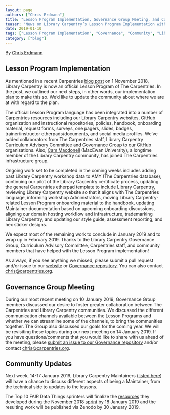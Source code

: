 ```yaml
---
layout: page
authors: ["Chris Erdmann"]
title: "Lesson Program Implementation, Governance Group Meeting, and Community Updates"
teaser: "News on Library Carpentry’s Lesson Program Implementation with The Carpentries"
date: 2019-01-10
tags: ["Lesson Program Implementation", "Governance", "Community", "Library Carpentry"]
category: ["blog"]
---
```


By [Chris Erdmann](https://twitter.com/libcce)

## Lesson Program Implementation

As mentioned in a recent Carpentries [blog post](https://carpentries.org/blog/2018/11/welcoming-library-carpentry/) on 1 November 2018, Library Carpentry is now an official Lesson Program of The Carpentries. In the post, we outlined our next steps, in other words, our implementation plan to make this so. We’d like to update the community about where we are at with regard to the plan.

The official Lesson Program language has been integrated into a number of Carpentries resources including our Library Carpentry websites, GitHub organization and instructional repositories, policies, handbook, onboarding material, request forms, surveys, one pagers, slides, badges, trainer/instructor etherpads/documents, and social media profiles. We’ve added collaborators from The Carpentries staff, Library Carpentry Curriculum Advisory Committee and Governance Group to our GitHub organisations. Also, [Cam Macdonell](https://twitter.com/cjmacdonell) (MacEwan University), a longtime member of the Library Carpentry community, has joined The Carpentries infrastructure group.

Ongoing work set to be completed in the coming weeks includes adding past Library Carpentry workshop data to AMY (The Carpentries database), continuing our pilot of the Library Carpentry certificate process, updating the general Carpentries etherpad template to include Library Carpentry, reviewing Library Carpentry website so that it aligns with The Carpentries language, informing workshop Administrators, moving Library Carpentry-related Lesson Program onboarding material to the handbook, updating Maintainer documentation based on upcoming onboarding discussions, aligning our domain hosting workflow and infrastructure, trademarking Library Carpentry, and updating our style guide, assessment reporting, and hex sticker designs. 

We expect most of the remaining work to conclude in January 2019 and to wrap up in February 2019. Thanks to the Library Carpentry Governance Group, Curriculum Advisory Committee, Carpentries staff, and community members that have helped with the Lesson Program implementation!

As always, if you see anything we missed, please submit a pull request and/or issue to our [website](https://github.com/LibraryCarpentry/librarycarpentry.github.io) or [Governance repository](https://github.com/LibraryCarpentry/governance). You can also contact [chris@carpentries.org](mailto:chris@carpentries.org).

## Governance Group Meeting

During our most recent meeting on 10 January 2019, Governance Group members discussed our desire to foster greater collaboration between The Carpentries and Library Carpentry communities. We discussed the different communication channels available between the Lesson Programs and whether we can streamline some of the channels, to bring the communities together. The Group also discussed our goals for the coming year. We will be revisiting these topics during our next meeting on 14 January 2019. If you have questions/comments that you would like to share with us ahead of the meeting, please [submit an issue to our Governance repository](https://github.com/LibraryCarpentry/governance/issues) and/or contact [chris@carpentries.org](mailto:chris@carpentries.org).

## Community Updates

Next week, 14-17 January 2019, Library Carpentry Maintainers ([listed here](https://librarycarpentry.org/lessons/)) will have a chance to discuss different aspects of being a Maintainer, from the technical side to updates to the lessons. 

The Top 10 FAIR Data Things sprinters will finalize the [resources](https://librarycarpentry.org/Top-10-FAIR/) they developed during the November 2018 [sprint](https://librarycarpentry.org/blog/2018/10/top-ten-fair-announcement/) by 18 January 2019 and the resulting work will be published via Zenodo by 30 January 2019. 
